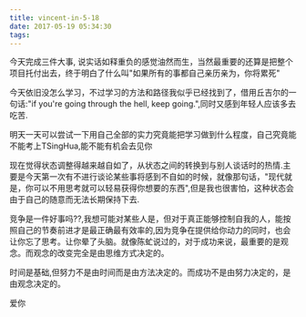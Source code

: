 ```yaml
---
title: vincent-in-5-18
date: 2017-05-19 05:34:30
tags:
---
```



<p>今天完成三件大事, 说实话如释重负的感觉油然而生，当然最重要的还算是把整个项目托付出去，终于明白了什么叫"如果所有的事都自己亲历亲为，你将累死"</p>
<p>今天依旧没怎么学习，不过学习的方法和路径我似乎已经找到了，借用丘吉尔的一句话:"if you're going through the hell, keep going.",同时又感到年轻人应该多去吃苦.</p>
<p>明天一天可以尝试一下用自己全部的实力究竟能把学习做到什么程度，自己究竟能不能考上TSingHua,能不能有机会去见你</p>
<p>现在觉得状态调整得越来越自如了，从状态之间的转换到与别人谈话时的热情.主要是今天第一次有不进行谈论某些事将感到不自如的时候，就像那句话，"现代就是，你可以不用思考就可以轻易获得你想要的东西",但是我也很害怕，这种状态会由于自己的随意而无法长期保持下去.</p>
<p>竞争是一件好事吗??,我想可能对某些人是，但对于真正能够控制自我的人，能按照自己的节奏前进才是最正确最有效率的,因为竞争在提供给你动力的同时，也会让你忘了思考。让你晕了头脑。就像陈虻说过的，对于成功来说，最重要的是观念。而观念的改变完全是由思维方式决定的。</p>
<p>时间是基础,但努力不是由时间而是由方法决定的。而成功不是由努力决定的，是由观念决定的。</p>
<p>爱你</p>

